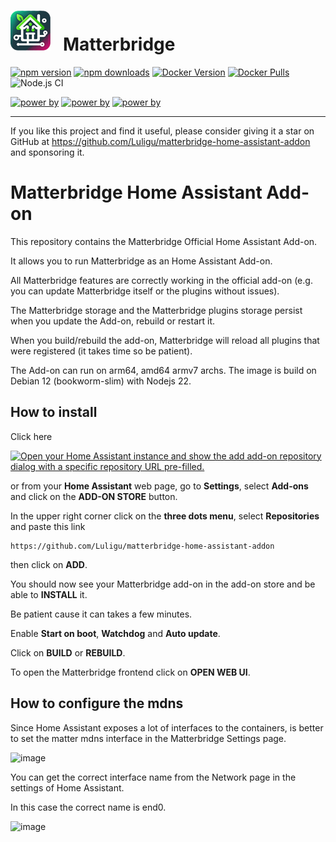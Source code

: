 # <img src="https://github.com/Luligu/matterbridge/blob/main/frontend/public/matterbridge%2064x64.png" alt="Matterbridge Logo" width="64px" height="64px">&nbsp;&nbsp;&nbsp;Matterbridge

[![npm version](https://img.shields.io/npm/v/matterbridge.svg)](https://www.npmjs.com/package/matterbridge)
[![npm downloads](https://img.shields.io/npm/dt/matterbridge.svg)](https://www.npmjs.com/package/matterbridge)
[![Docker Version](https://img.shields.io/docker/v/luligu/matterbridge?label=docker%20version&sort=semver)](https://hub.docker.com/r/luligu/matterbridge)
[![Docker Pulls](https://img.shields.io/docker/pulls/luligu/matterbridge.svg)](https://hub.docker.com/r/luligu/matterbridge)
![Node.js CI](https://github.com/Luligu/matterbridge/actions/workflows/build.yml/badge.svg)

[![power by](https://img.shields.io/badge/powered%20by-matter--history-blue)](https://www.npmjs.com/package/matter-history)
[![power by](https://img.shields.io/badge/powered%20by-node--ansi--logger-blue)](https://www.npmjs.com/package/node-ansi-logger)
[![power by](https://img.shields.io/badge/powered%20by-node--persist--manager-blue)](https://www.npmjs.com/package/node-persist-manager)

---

If you like this project and find it useful, please consider giving it a star on GitHub at https://github.com/Luligu/matterbridge-home-assistant-addon and sponsoring it.


# Matterbridge Home Assistant Add-on

This repository contains the Matterbridge Official Home Assistant Add-on. 

It allows you to run Matterbridge as an Home Assistant Add-on.

All Matterbridge features are correctly working in the official add-on (e.g. you can update Matterbridge itself or the plugins without issues). 

The Matterbridge storage and the Matterbridge plugins storage persist when you update the Add-on, rebuild or restart it. 

When you build/rebuild the add-on, Matterbridge will reload all plugins that were registered (it takes time so be patient).

The Add-on can run on arm64, amd64 armv7 archs. The image is build on Debian 12 (bookworm-slim) with Nodejs 22.

## How to install

Click here 

[![Open your Home Assistant instance and show the add add-on repository dialog with a specific repository URL pre-filled.](https://my.home-assistant.io/badges/supervisor_add_addon_repository.svg)](https://my.home-assistant.io/redirect/supervisor_add_addon_repository/?repository_url=https%3A%2F%2Fgithub.com%2FLuligu%2Fmatterbridge-home-assistant-addon)

or from your **Home Assistant** web page, go to **Settings**, select **Add-ons** and click on the **ADD-ON STORE** button.

In the upper right corner click on the **three dots menu**, select **Repositories** and paste this link

```
https://github.com/Luligu/matterbridge-home-assistant-addon
```

then click on **ADD**.

You should now see your Matterbridge add-on in the add-on store and be able to **INSTALL** it.

Be patient cause it can takes a few minutes.

Enable **Start on boot**, **Watchdog** and **Auto update**.

Click on **BUILD** or **REBUILD**.

To open the Matterbridge frontend click on **OPEN WEB UI**.

## How to configure the mdns

Since Home Assistant exposes a lot of interfaces to the containers, is better to set the matter mdns interface in the Matterbridge Settings page.

![image](https://github.com/user-attachments/assets/bdaa91ea-4c87-4aeb-9cec-dd99be0ec8dc)

You can get the correct interface name from the Network page in the settings of Home Assistant.

In this case the correct name is end0.

![image](https://github.com/user-attachments/assets/1c09c1a4-41b5-41ed-924e-1f1086140b50)

